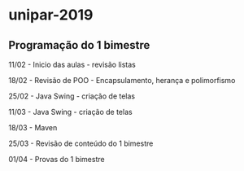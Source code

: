 # unipar-2019

## Programação do 1 bimestre
11/02 - Inicio das aulas - revisão listas

18/02 - Revisão de POO - Encapsulamento, herança e polimorfismo

25/02 - Java Swing - criação de telas

11/03 - Java Swing - criação de telas

18/03 - Maven

25/03 - Revisão de conteúdo do 1 bimestre

01/04 - Provas do 1 bimestre
